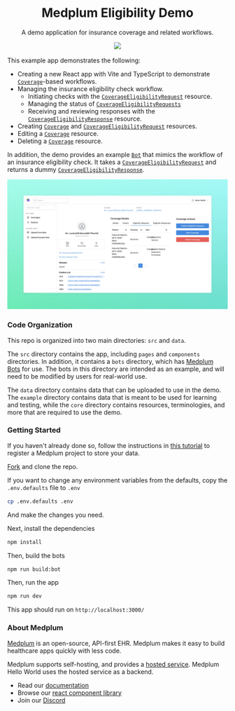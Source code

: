 <h1 align="center">Medplum Eligibility Demo</h1>
<p align="center">A demo application for insurance coverage and related workflows.</p>
<p align="center">
<a href="https://github.com/medplum/medplum-hello-world/blob/main/LICENSE.txt">
    <img src="https://img.shields.io/badge/license-Apache-blue.svg" />
  </a>
</p>

This example app demonstrates the following:

- Creating a new React app with Vite and TypeScript to demonstrate [`Coverage`](/docs/api/fhir/resources/coverage)-based workflows.
- Managing the insurance eligibility check workflow.
  - Initiating checks with the [`CoverageEligibilityRequest`](/docs/api/fhir/resources/coverageeligibilityrequest) resource.
  - Managing the status of [`CoverageEligibilityRequests`](/docs/api/fhir/resources/coverageeligibilityrequest)
  - Receiving and reviewing responses with the [`CoverageEligibilityResponse`](/docs/api/fhir/resources/coverageeligibilityresponse) resource.
- Creating [`Coverage`](/docs/api/fhir/resources/coverage) and [`CoverageEligibilityRequest`](/docs/api/fhir/resources/coverageeligibilityrequest) resources.
- Editing a [`Coverage`](/docs/api/fhir/resources/coverage) resource.
- Deleting a [`Coverage`](/docs/api/fhir/resources/coverage) resource.

In addition, the demo provides an example [`Bot`](/docs/api/fhir/medplum/bot) that mimics the workflow of an insurance eligibility check. It takes a [`CoverageEligibilityRequest`](/docs/api/fhir/resources/coverageeligibilityrequest) and returns a dummy [`CoverageEligibilityResponse`](/docs/api/fhir/resources/coverageeligibilityresponse).

![Eligibility Demo Screenshot](medplum-eligibility-demo-screenshot.png)

### Code Organization

This repo is organized into two main directories: `src` and `data`.

The `src` directory contains the app, including `pages` and `components` directories. In addition, it contains a `bots` directory, which has [Medplum Bots](/packages/docs/docs/bots/bot-basics.md) for use. The bots in this directory are intended as an example, and will need to be modified by users for real-world use.

The `data` directory contains data that can be uploaded to use in the demo. The `example` directory contains data that is meant to be used for learning and testing, while the `core` directory contains resources, terminologies, and more that are required to use the demo.

### Getting Started

If you haven't already done so, follow the instructions in [this tutorial](https://www.medplum.com/docs/tutorials/register) to register a Medplum project to store your data.

[Fork](https://github.com/medplum/medplum-eligibility-demo/fork) and clone the repo.

If you want to change any environment variables from the defaults, copy the `.env.defaults` file to `.env`

```bash
cp .env.defaults .env
```

And make the changes you need.

Next, install the dependencies

```bash
npm install
```

Then, build the bots
```bash
npm run build:bot
```

Then, run the app

```bash
npm run dev
```

This app should run on `http://localhost:3000/`

### About Medplum

[Medplum](https://www.medplum.com/) is an open-source, API-first EHR. Medplum makes it easy to build healthcare apps quickly with less code.

Medplum supports self-hosting, and provides a [hosted service](https://app.medplum.com/). Medplum Hello World uses the hosted service as a backend.

- Read our [documentation](https://www.medplum.com/docs)
- Browse our [react component library](https://storybook.medplum.com/)
- Join our [Discord](https://discord.gg/medplum)

